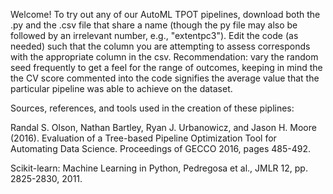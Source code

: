 Welcome! To try out any of our AutoML TPOT pipelines, download both the .py and the .csv file that share a name (though the py file may also be followed by an irrelevant number, e.g., "extentpc3"). Edit the code (as needed) such that the column you are 
attempting to assess corresponds with the appropriate column in the csv. Recommendation: vary the random seed frequently to get a feel for the range of
outcomes, keeping in mind the the CV score commented into the code signifies the average value that the particular pipeline was able to achieve on the dataset.


Sources, references, and tools used in the creation of these piplines:

Randal S. Olson, Nathan Bartley, Ryan J. Urbanowicz, and Jason H. Moore (2016). Evaluation of a Tree-based Pipeline Optimization Tool for Automating Data Science. Proceedings of GECCO 2016, pages 485-492.

Scikit-learn: Machine Learning in Python, Pedregosa et al., JMLR 12, pp. 2825-2830, 2011.
